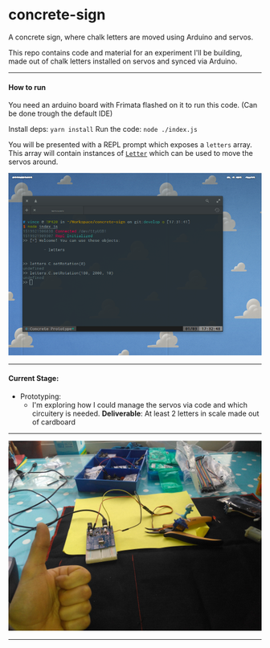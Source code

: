 # concrete-sign
A concrete sign, where chalk letters are moved using Arduino and servos.

This repo contains code and material for an experiment I'll be building, made out of chalk letters installed on servos and synced via Arduino.

___
#### How to run
You need an arduino board with Frimata flashed on it to run this code. (Can be done trough the default IDE)

Install deps: `yarn install`
Run the code: `node ./index.js`

You will be presented with a REPL prompt which exposes a `letters` array.
This array will contain instances of [`Letter`](https://github.com/ghzmdr/concrete-sign/src/Letter.js`) which can be used to move the servos around.

![Welcome Prompt](https://raw.githubusercontent.com/ghzmdr/concrete-sign/master/docs/img/repl_injectables.png)
___
#### Current Stage:

- Prototyping:
    + I'm exploring how I could manage the servos via code and which circuitery is needed.
    **Deliverable**: At least 2 letters in scale made out of cardboard

___
![Rotating smurf with Servo](https://raw.githubusercontent.com/ghzmdr/concrete-sign/master/docs/img/rotating_smurf.jpg)

___
